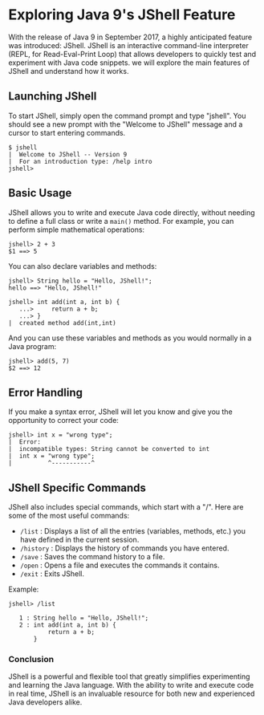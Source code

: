 #  Exploring Java 9's JShell Feature

With the release of Java 9 in September 2017, a highly anticipated feature was introduced: JShell. 
JShell is an interactive command-line interpreter (REPL, for Read-Eval-Print Loop) that allows developers to quickly test and experiment with Java code snippets. 
we will explore the main features of JShell and understand how it works.


## Launching JShell
To start JShell, simply open the command prompt and type "jshell". You should see a new prompt with the "Welcome to JShell" message and a cursor to start entering commands.

```
$ jshell
|  Welcome to JShell -- Version 9
|  For an introduction type: /help intro
jshell>
```

## Basic Usage

JShell allows you to write and execute Java code directly, without needing to define a full class or write a `main()` method. For example, you can perform simple mathematical operations:
```
jshell> 2 + 3
$1 ==> 5
```
You can also declare variables and methods:
```
jshell> String hello = "Hello, JShell!";
hello ==> "Hello, JShell!"

jshell> int add(int a, int b) {
   ...>     return a + b;
   ...> }
|  created method add(int,int)
```
And you can use these variables and methods as you would normally in a Java program:
```
jshell> add(5, 7)
$2 ==> 12
```

## Error Handling

If you make a syntax error, JShell will let you know and give you the opportunity to correct your code:
```
jshell> int x = "wrong type";
|  Error:
|  incompatible types: String cannot be converted to int
|  int x = "wrong type";
|          ^-----------^
```

## JShell Specific Commands
JShell also includes special commands, which start with a "/". Here are some of the most useful commands:

- `/list` : Displays a list of all the entries (variables, methods, etc.) you have defined in the current session.
- `/history` : Displays the history of commands you have entered.
- `/save` : Saves the command history to a file.
- `/open` : Opens a file and executes the commands it contains.
- `/exit` : Exits JShell.

Example:
```
jshell> /list

   1 : String hello = "Hello, JShell!";
   2 : int add(int a, int b) {
           return a + b;
       }
```

### Conclusion
JShell is a powerful and flexible tool that greatly simplifies experimenting and learning the Java language. With the ability to write and execute code in real time, JShell is an invaluable resource for both new and experienced Java developers alike.